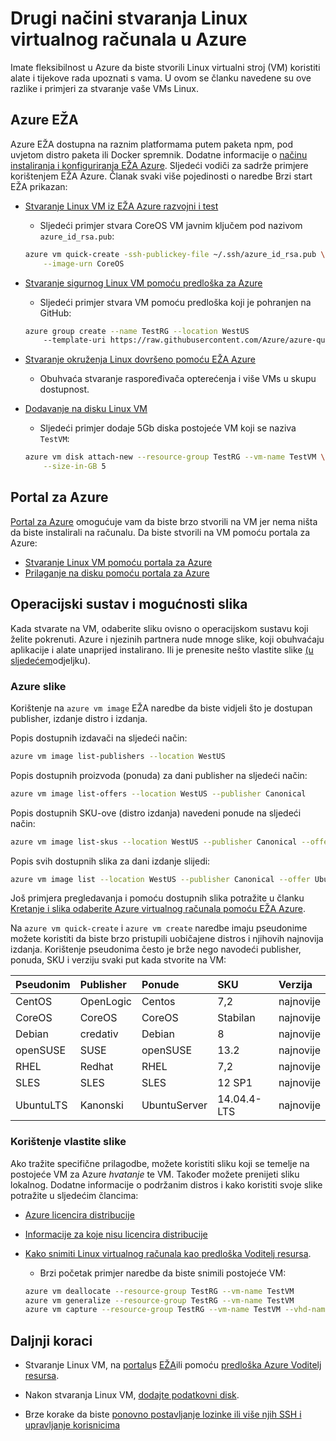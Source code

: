 <properties
    pageTitle="Drugi načini stvaranja Linux VM | Microsoft Azure"
    description="Informacije o različitim načinima za stvaranje Linux virtualnog računala na Azure, uključujući veze na alate i vodiči za svaki način."
    services="virtual-machines-linux"
    documentationCenter=""
    authors="iainfoulds"
    manager="timlt"
    editor=""
    tags="azure-resource-manager"/>

<tags
    ms.service="virtual-machines-linux"
    ms.devlang="na"
    ms.topic="get-started-article"
    ms.tgt_pltfrm="vm-linux"
    ms.workload="infrastructure-services"
    ms.date="09/27/2016"
    ms.author="iainfou"/>

# <a name="different-ways-to-create-a-linux-virtual-machine-in-azure"></a>Drugi načini stvaranja Linux virtualnog računala u Azure

Imate fleksibilnost u Azure da biste stvorili Linux virtualni stroj (VM) koristiti alate i tijekove rada upoznati s vama. U ovom se članku navedene su ove razlike i primjeri za stvaranje vaše VMs Linux.


## <a name="azure-cli"></a>Azure EŽA 

Azure EŽA dostupna na raznim platformama putem paketa npm, pod uvjetom distro paketa ili Docker spremnik. Dodatne informacije o [načinu instaliranja i konfiguriranja EŽA Azure](../xplat-cli-install.md). Sljedeći vodiči za sadrže primjere korištenjem EŽA Azure. Članak svaki više pojedinosti o naredbe Brzi start EŽA prikazan:

- [Stvaranje Linux VM iz EŽA Azure razvojni i test](virtual-machines-linux-quick-create-cli.md)
    - Sljedeći primjer stvara CoreOS VM javnim ključem pod nazivom `azure_id_rsa.pub`:

    ```bash
    azure vm quick-create -ssh-publickey-file ~/.ssh/azure_id_rsa.pub \
        --image-urn CoreOS
    ```

- [Stvaranje sigurnog Linux VM pomoću predloška za Azure](virtual-machines-linux-create-ssh-secured-vm-from-template.md)
    - Sljedeći primjer stvara VM pomoću predloška koji je pohranjen na GitHub:

    ```bash
    azure group create --name TestRG --location WestUS 
        --template-uri https://raw.githubusercontent.com/Azure/azure-quickstart-templates/master/101-vm-sshkey/azuredeploy.json
    ```

- [Stvaranje okruženja Linux dovršeno pomoću EŽA Azure](virtual-machines-linux-create-cli-complete.md)
    - Obuhvaća stvaranje raspoređivača opterećenja i više VMs u skupu dostupnost.

- [Dodavanje na disku Linux VM](virtual-machines-linux-add-disk.md)
    - Sljedeći primjer dodaje 5Gb diska postojeće VM koji se naziva `TestVM`:

    ```bash
    azure vm disk attach-new --resource-group TestRG --vm-name TestVM \
        --size-in-GB 5
    ```

## <a name="azure-portal"></a>Portal za Azure

[Portal za Azure](https://portal.azure.com) omogućuje vam da biste brzo stvorili na VM jer nema ništa da biste instalirali na računalu. Da biste stvorili na VM pomoću portala za Azure:

- [Stvaranje Linux VM pomoću portala za Azure](virtual-machines-linux-quick-create-portal.md) 
- [Prilaganje na disku pomoću portala za Azure](virtual-machines-linux-attach-disk-portal.md)


## <a name="operating-system-and-image-choices"></a>Operacijski sustav i mogućnosti slika
Kada stvarate na VM, odaberite sliku ovisno o operacijskom sustavu koji želite pokrenuti. Azure i njezinih partnera nude mnoge slike, koji obuhvaćaju aplikacije i alate unaprijed instalirano. Ili je prenesite nešto vlastite slike [(u sljedećem](#use-your-own-image)odjeljku).

### <a name="azure-images"></a>Azure slike
Korištenje na `azure vm image` EŽA naredbe da biste vidjeli što je dostupan publisher, izdanje distro i izdanja.

Popis dostupnih izdavači na sljedeći način:

```bash
azure vm image list-publishers --location WestUS
```

Popis dostupnih proizvoda (ponuda) za dani publisher na sljedeći način:

```bash
azure vm image list-offers --location WestUS --publisher Canonical
```

Popis dostupnih SKU-ove (distro izdanja) navedeni ponude na sljedeći način:

```bash
azure vm image list-skus --location WestUS --publisher Canonical --offer UbuntuServer
```

Popis svih dostupnih slika za dani izdanje slijedi:

```bash
azure vm image list --location WestUS --publisher Canonical --offer UbuntuServer --sku 16.04.0-LTS
```

Još primjera pregledavanja i pomoću dostupnih slika potražite u članku [Kretanje i slika odaberite Azure virtualnog računala pomoću EŽA Azure](virtual-machines-linux-cli-ps-findimage.md).

Na `azure vm quick-create` i `azure vm create` naredbe imaju pseudonime možete koristiti da biste brzo pristupili uobičajene distros i njihovih najnovija izdanja. Korištenje pseudonima često je brže nego navodeći publisher, ponuda, SKU i verziju svaki put kada stvorite na VM:

| Pseudonim     | Publisher | Ponude        | SKU         | Verzija |
|:----------|:----------|:-------------|:------------|:--------|
| CentOS    | OpenLogic | Centos       | 7,2         | najnovije  |
| CoreOS    | CoreOS    | CoreOS       | Stabilan      | najnovije  |
| Debian    | credativ  | Debian       | 8           | najnovije  |
| openSUSE  | SUSE      | openSUSE     | 13.2        | najnovije  |
| RHEL      | Redhat    | RHEL         | 7,2         | najnovije  |
| SLES      | SLES      | SLES         | 12 SP1      | najnovije  |
| UbuntuLTS | Kanonski | UbuntuServer | 14.04.4-LTS | najnovije  |

### <a name="use-your-own-image"></a>Korištenje vlastite slike

Ako tražite specifične prilagodbe, možete koristiti sliku koji se temelje na postojeće VM za Azure *hvatanje* te VM. Također možete prenijeti sliku lokalnog. Dodatne informacije o podržanim distros i kako koristiti svoje slike potražite u sljedećim člancima:

- [Azure licencira distribucije](virtual-machines-linux-endorsed-distros.md)

- [Informacije za koje nisu licencira distribucije](virtual-machines-linux-create-upload-generic.md)

- [Kako snimiti Linux virtualnog računala kao predloška Voditelj resursa](virtual-machines-linux-capture-image.md).
    - Brzi početak primjer naredbe da biste snimili postojeće VM:

    ```bash
    azure vm deallocate --resource-group TestRG --vm-name TestVM
    azure vm generalize --resource-group TestRG --vm-name TestVM
    azure vm capture --resource-group TestRG --vm-name TestVM --vhd-name-prefix CapturedVM
    ```

## <a name="next-steps"></a>Daljnji koraci

- Stvaranje Linux VM, na [portalu](virtual-machines-linux-quick-create-portal.md)s [EŽA](virtual-machines-linux-quick-create-cli.md)ili pomoću [predloška Azure Voditelj resursa](virtual-machines-linux-cli-deploy-templates.md).

- Nakon stvaranja Linux VM, [dodajte podatkovni disk](virtual-machines-linux-add-disk.md).

- Brze korake da biste [ponovno postavljanje lozinke ili više njih SSH i upravljanje korisnicima](virtual-machines-linux-using-vmaccess-extension.md)
